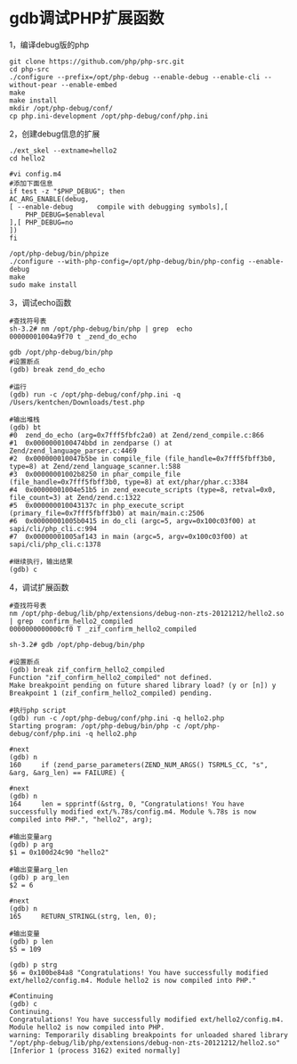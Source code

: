 # gdb调试PHP扩展函数

1，编译debug版的php

	git clone https://github.com/php/php-src.git
	cd php-src
	./configure --prefix=/opt/php-debug --enable-debug --enable-cli --without-pear --enable-embed
	make 
	make install
	mkdir /opt/php-debug/conf/
	cp php.ini-development /opt/php-debug/conf/php.ini
	
2，创建debug信息的扩展
	
	./ext_skel --extname=hello2
	cd hello2
	
	#vi config.m4
	#添加下面信息
	if test -z "$PHP_DEBUG"; then 
  	AC_ARG_ENABLE(debug,
  	[ --enable-debug      compile with debugging symbols],[
    	PHP_DEBUG=$enableval
  	],[ PHP_DEBUG=no
  	])
	fi
	
	/opt/php-debug/bin/phpize
	./configure --with-php-config=/opt/php-debug/bin/php-config --enable-debug
	make
	sudo make install
	
3，调试echo函数
	
	#查找符号表
	sh-3.2# nm /opt/php-debug/bin/php | grep  echo
	00000001004a9f70 t _zend_do_echo
	
	gdb /opt/php-debug/bin/php
	#设置断点
	(gdb) break zend_do_echo
	
	#运行
	(gdb) run -c /opt/php-debug/conf/php.ini -q /Users/kentchen/Downloads/test.php
	
	#输出堆栈
	(gdb) bt
	#0  zend_do_echo (arg=0x7fff5fbfc2a0) at Zend/zend_compile.c:866
	#1  0x0000000100474bbd in zendparse () at Zend/zend_language_parser.c:4469
	#2  0x000000010047b5be in compile_file (file_handle=0x7fff5fbff3b0, type=8) at Zend/zend_language_scanner.l:588
	#3  0x00000001002b8250 in phar_compile_file (file_handle=0x7fff5fbff3b0, type=8) at ext/phar/phar.c:3384
	#4  0x00000001004e51b5 in zend_execute_scripts (type=8, retval=0x0, file_count=3) at Zend/zend.c:1322
	#5  0x000000010043137c in php_execute_script (primary_file=0x7fff5fbff3b0) at main/main.c:2506
	#6  0x00000001005b0415 in do_cli (argc=5, argv=0x100c03f00) at sapi/cli/php_cli.c:994
	#7  0x00000001005af143 in main (argc=5, argv=0x100c03f00) at sapi/cli/php_cli.c:1378
	
	#继续执行，输出结果
	(gdb) c
	
	
4，调试扩展函数 

	#查找符号表
	nm /opt/php-debug/lib/php/extensions/debug-non-zts-20121212/hello2.so | grep  confirm_hello2_compiled
	0000000000000cf0 T _zif_confirm_hello2_compiled
	
	sh-3.2# gdb /opt/php-debug/bin/php
	
	#设置断点
	(gdb) break zif_confirm_hello2_compiled
	Function "zif_confirm_hello2_compiled" not defined.
	Make breakpoint pending on future shared library load? (y or [n]) y
	Breakpoint 1 (zif_confirm_hello2_compiled) pending.
	
	#执行php script
	(gdb) run -c /opt/php-debug/conf/php.ini -q hello2.php
	Starting program: /opt/php-debug/bin/php -c /opt/php-debug/conf/php.ini -q hello2.php
	
	#next
	(gdb) n
	160		if (zend_parse_parameters(ZEND_NUM_ARGS() TSRMLS_CC, "s", &arg, &arg_len) == FAILURE) {
	
	#next
	(gdb) n
	164		len = spprintf(&strg, 0, "Congratulations! You have successfully modified ext/%.78s/config.m4. Module %.78s is now compiled into PHP.", "hello2", arg);
	
	#输出变量arg
	(gdb) p arg
	$1 = 0x100d24c90 "hello2"
	
	#输出变量arg_len
	(gdb) p arg_len
	$2 = 6
	
	#next
	(gdb) n
	165		RETURN_STRINGL(strg, len, 0);
	
	#输出变量
	(gdb) p len
	$5 = 109
	
	(gdb) p strg
	$6 = 0x100be84a8 "Congratulations! You have successfully modified ext/hello2/config.m4. Module hello2 is now compiled into PHP."
	
	#Continuing
	(gdb) c
	Continuing.
	Congratulations! You have successfully modified ext/hello2/config.m4. Module hello2 is now compiled into PHP.
	warning: Temporarily disabling breakpoints for unloaded shared library "/opt/php-debug/lib/php/extensions/debug-non-zts-20121212/hello2.so"
	[Inferior 1 (process 3162) exited normally]
	
	